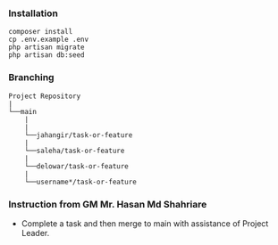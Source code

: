 ### Installation

```
composer install
cp .env.example .env
php artisan migrate
php artisan db:seed
```
### Branching
```
Project Repository
|
└──main
    |
    |
    └──jahangir/task-or-feature
    |   
    └──saleha/task-or-feature
    |   
    └──delowar/task-or-feature
    |   
    └──username*/task-or-feature
```

### Instruction from GM Mr. Hasan Md Shahriare
- Complete a task and then merge to main with assistance of Project Leader.



    
